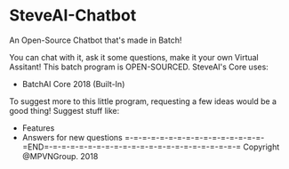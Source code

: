 # SteveAI-Chatbot
An Open-Source Chatbot that's made in Batch!

You can chat with it, ask it some questions, make it your own Virtual Assitant!
This batch program is OPEN-SOURCED. SteveAI's Core uses:
- BatchAI Core 2018 (Built-In)

To suggest more to this little program, requesting a few ideas would be a good thing!
Suggest stuff like: 
- Features
- Answers for new questions
=-=-=-=-=-=-=-=-=-=-=-=-=-=-=-=-=END=-=-=-=-=-=-=-=-=-=-=-=-=-=-=-=-=-=-=-=-=-=-=
Copyright @MPVNGroup. 2018
